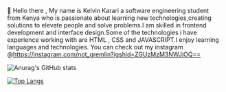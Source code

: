 👋 Hello there , My name is Kelvin Karari a software engineering student from Kenya who is passionate about learning new technologies,creating solutions to elevate people and solve problems.I am skilled in frontend development and interface design.Some of the technologies i have experience working with are HTML , CSS and JAVASCRIPT.I enjoy learning languages and technologies. You can check out my instagram @https://instagram.com/not_gremlin?igshid=ZGUzMzM3NWJiOQ==

![Anurag's GitHub stats](https://github-readme-stats.vercel.app/api?username=p-karari&show_icons=true&theme=dracula)

[![Top Langs](https://github-readme-stats.vercel.app/api/top-langs/?username=p-karari)](https://github.com/anuraghazra/github-readme-stats)

